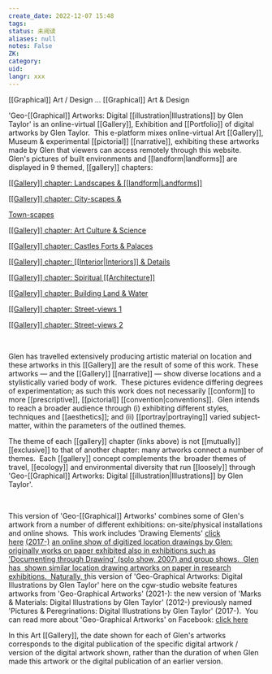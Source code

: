 ```yaml
---
create_date: 2022-12-07 15:48
tags: 
status: 未阅读 
aliases: null
notes: False
ZK: 
category: 
uid: 
langr: xxx
---
```


[[Graphical]] Art / Design ... [[Graphical]] Art & Design

'Geo-[[Graphical]] Artworks: Digital [[illustration|Illustrations]] by Glen Taylor' is an online-virtual [[Gallery]], Exhibition and [[Portfolio]] of digital artworks by Glen Taylor.  This e-platform mixes online-virtual Art [[Gallery]], Museum & experimental [[pictorial]] [[narrative]], exhibiting these artworks made by Glen that viewers can access remotely through this website.  Glen's pictures of built environments and [[landform|landforms]] are displayed in 9 themed, [[gallery]] chapters:

[[[Gallery]] chapter: Landscapes & [[landform|Landforms]]](https://www.cgw-studio.com/landscapes-landforms)

[[[Gallery]] chapter: City-scapes &](https://www.cgw-studio.com/city-scapes-town-scapes)

[Town-scapes](https://www.cgw-studio.com/city-scapes-town-scapes)

[[[Gallery]] chapter: Art Culture & Science](https://www.cgw-studio.com/art-culture-science)

[[[Gallery]] chapter: Castles Forts & Palaces](https://www.cgw-studio.com/castles-forts-palaces)

[[[Gallery]] chapter: [[Interior|Interiors]] & Details](https://www.cgw-studio.com/interiors-details)

[[[Gallery]] chapter: Spiritual [[Architecture]]](http://www.cgw-studio.com/spiritual-architecture)

[[[Gallery]] chapter: Building Land & Water](http://www.cgw-studio.com/building-land-water)

[[[Gallery]] chapter: Street-views 1](http://www.cgw-studio.com/street-views-1)

[[[Gallery]] chapter: Street-views 2](http://www.cgw-studio.com/street-views-2)

​

Glen has travelled extensively producing artistic material on location and these artworks in this [[Gallery]] are the result of some of this work. These artworks — and the [[Gallery]] [[narrative]] — show diverse locations and a stylistically varied body of work.  These pictures evidence differing degrees of experimentation; as such this work does not necessarily [[conform]] to more [[prescriptive]], [[pictorial]] [[convention|conventions]].  Glen intends to reach a broader audience through (i) exhibiting different styles, techniques and [[aesthetics]]; and (ii) [[portray|portraying]] varied subject-matter, within the parameters of the outlined themes.

The theme of each [[gallery]] chapter (links above) is not [[mutually]] [[exclusive]] to that of another chapter: many artworks connect a number of themes.  Each [[gallery]] concept complements the  broader themes of travel, [[ecology]] and environmental diversity that run [[loosely]] through 'Geo-[[Graphical]] Artworks: Digital [[illustration|Illustrations]] by Glen Taylor'.

​

This version of 'Geo-[[Graphical]] Artworks' combines some of Glen's artwork from a number of different exhibitions: on-site/physical installations and online shows.  This work includes 'Drawing Elements' [click here](https://www.facebook.com/drawingelements) [(2017-)](https://www.facebook.com/drawingelements) [an online show of digitized location drawings by Glen: originally works on paper exhibited also in exhibitions such as 'Documenting through Drawing' (solo show, 2007) and group shows.  Glen has  shown similar location drawing artworks on paper in research exhibitions.  Naturally, t](https://www.facebook.com/drawingelements)his version of 'Geo-Graphical Artworks: Digital Illustrations by Glen Taylor' here on the cgw-studio website features artworks from 'Geo-Graphical Artworks' (2021-): the new version of 'Marks & Materials: Digital Illustrations by Glen Taylor' (2012-) previously named 'Pictures & Peregrinations: Digital Illustrations by Glen Taylor' (2017-).  You can read more about 'Geo-Graphical Artworks' on Facebook: [click here](http://www.facebook.com/GeoGraphicalArtworks/about)

In this Art [[Gallery]], the date shown for each of Glen's artworks corresponds to the digital publication of the specific digital artwork / version of the digital artwork shown, rather than the duration of when Glen made this artwork or the digital publication of an earlier version.